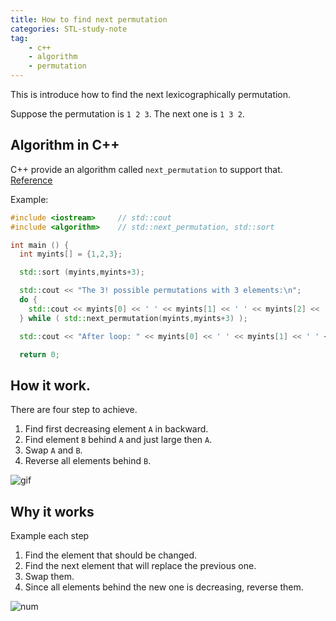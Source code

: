 ```yaml
---
title: How to find next permutation
categories: STL-study-note
tag:
    - c++
    - algorithm
    - permutation
---
```


This is introduce how to find the next lexicographically permutation.

Suppose the permutation is `1 2 3`. The next one is `1 3 2`.

## Algorithm in C++

C++ provide an algorithm called `next_permutation` to support that. [Reference](http://www.cplusplus.com/reference/algorithm/next_permutation/?kw=next_permutation)

Example:

```cpp
#include <iostream>     // std::cout
#include <algorithm>    // std::next_permutation, std::sort

int main () {
  int myints[] = {1,2,3};

  std::sort (myints,myints+3);

  std::cout << "The 3! possible permutations with 3 elements:\n";
  do {
    std::cout << myints[0] << ' ' << myints[1] << ' ' << myints[2] << '\n';
  } while ( std::next_permutation(myints,myints+3) );

  std::cout << "After loop: " << myints[0] << ' ' << myints[1] << ' ' << myints[2] << '\n';

  return 0;
```

## How it work.

There are four step to achieve.

1. Find first decreasing element `A` in backward.
2. Find element `B` behind `A` and just large then `A`.
3. Swap `A` and `B`.
4. Reverse all elements behind `B`.

![gif]({{site.url}}{{site.baseurl}}/public/images/2020-02-05-next-permutation/31_Next_Permutation.gif)

## Why it works

Example each step

1. Find the element that should be changed.
2. Find the next element that will replace the previous one.
3. Swap them.
4. Since all elements behind the new one is decreasing, reverse them.

![num]({{site.url}}{{site.baseurl}}/public/images/2020-02-05-next-permutation/31_nums_graph.png)
